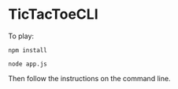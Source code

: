 # TicTacToeCLI

To play:

```
npm install

node app.js
```

Then follow the instructions on the command line.
